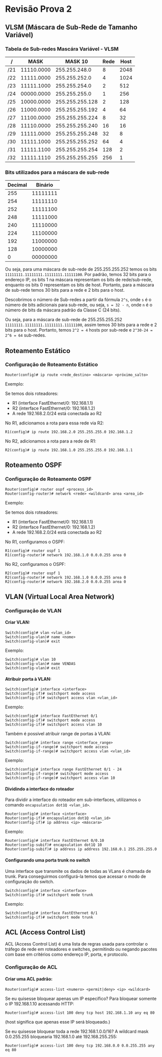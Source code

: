 # Revisão Prova 2

## VLSM (Máscara de Sub-Rede de Tamanho Variável)

### Tabela de Sub-redes Mascára Variável - VLSM

| /   | MASK       | MASK 10         | Rede | Host |
|-----|------------|-----------------|------|------|
| /21 | 11110.0000 | 255.255.248.0   | 8    | 2048 |
| /22 | 11111.0000 | 255.255.252.0   | 4    | 1024 |
| /23 | 11111.1000 | 255.255.254.0   | 2    | 512  |
| /24 | 00000.0000 | 255.255.255.0   | 1    | 256  |
| /25 | 10000.0000 | 255.255.255.128 | 2    | 128  |
| /26 | 11000.0000 | 255.255.255.192 | 4    | 64   |
| /27 | 11100.0000 | 255.255.255.224 | 8    | 32   |
| /28 | 11110.0000 | 255.255.255.240 | 16   | 16   |
| /29 | 11111.0000 | 255.255.255.248 | 32   | 8    |
| /30 | 11111.1000 | 255.255.255.252 | 64   | 4    |
| /31 | 11111.1100 | 255.255.255.254 | 128  | 2    |
| /32 | 11111.1110 | 255.255.255.255 | 256  | 1    |

### Bits utilizados para a máscara de sub-rede

| Decimal | Binário  |
|---------|----------|
| 255     | 11111111 |
| 254     | 11111110 |
| 252     | 11111100 |
| 248     | 11111000 |
| 240     | 11110000 |
| 224     | 11100000 |
| 192     | 11000000 |
| 128     | 10000000 |
| 0       | 00000000 |

Ou seja, para uma máscara de sub-rede de 255.255.255.252 temos os bits `11111111.11111111.11111111.11111100`. Por padrão, temos 32 bits para o endereço IP, os bits 1 na máscara representam os bits de rede/sub-rede, enquanto os bits 0 representam os bits de host. Portanto, para a máscara de sub-rede temos 30 bits para a rede e 2 bits para o host.

Descobrimos o número de Sub-redes a partir da fórmula `2^s`, onde `s` é o número de bits adicionais para sub-rede, ou seja, `s = 32 - n`, onde `n` é o número de bits da máscara padrão da Classe C (24 bits). 

Ou seja, para a máscara de sub-rede de 255.255.255.252 `11111111.11111111.11111111.11111100`, assim temos 30 bits para a rede e 2 bits para o host. Portanto, temos `2^2 = 4` hosts por sub-rede e `2^30-24 = 2^6 = 64` sub-redes.

## Roteamento Estático

### Configuração de Roteamento Estático

```
Router(config)# ip route <rede_destino> <máscara> <próximo_salto>
```

Exemplo:

Se temos dois roteadores:

- R1 (interface FastEthernet/0: 192.168.1.1)
- R2 (interface FastEthernet/0: 192.168.1.2)
- A rede 192.168.2.0/24 está conectada ao R2

No R1, adicionamos a rota para essa rede via R2:
```
R1(config)# ip route 192.168.2.0 255.255.255.0 192.168.1.2
```

No R2, adicionamos a rota para a rede de R1:
```
R2(config)# ip route 192.168.1.0 255.255.255.0 192.168.1.1
```

## Roteamento OSPF

### Configuração de Roteamento OSPF

```
Router(config)# router ospf <process_id>
Router(config-router)# network <rede> <wildcard> area <area_id>
```

Exemplo:

Se temos dois roteadores:

- R1 (interface FastEthernet/0: 192.168.1.1)
- R2 (interface FastEthernet/0: 192.168.1.2)
- A rede 192.168.2.0/24 está conectada ao R2

No R1, configuramos o OSPF:
```
R1(config)# router ospf 1
R1(config-router)# network 192.168.1.0 0.0.0.255 area 0
```

No R2, configuramos o OSPF:
```
R2(config)# router ospf 1
R2(config-router)# network 192.168.1.0 0.0.0.255 area 0
R2(config-router)# network 192.168.2.0 0.0.0.255 area 0
```

## VLAN (Virtual Local Area Network)

### Configuração de VLAN

#### Criar VLAN:
```
Switch(config)# vlan <vlan_id>
Switch(config-vlan)# name <nome>
Switch(config-vlan)# exit
```

Exemplo:
```
Switch(config)# vlan 10
Switch(config-vlan)# name VENDAS
Switch(config-vlan)# exit
```

#### Atribuir porta à VLAN:
```
Switch(config)# interface <interface>
Switch(config-if)# switchport mode access
Switch(config-if)# switchport access vlan <vlan_id>
```

Exemplo:
```
Switch(config)# interface FastEthernet 0/1
Switch(config-if)# switchport mode access
Switch(config-if)# switchport access vlan 10
```

Também é possível atribuir range de portas à VLAN:
```
Switch(config)# interface range <interface_range>
Switch(config-if-range)# switchport mode access
Switch(config-if-range)# switchport access vlan <vlan_id>
```

Exemplo:
```
Switch(config)# interface range FastEthernet 0/1 - 24
Switch(config-if-range)# switchport mode access
Switch(config-if-range)# switchport access vlan 10
```

#### Dividindo a interface do roteador

Para dividir a interface do roteador em sub-interfaces, utilizamos o comando `encapsulation dot1Q <vlan_id>`.

```
Router(config)# interface <interface>
Router(config-if)# encapsulation dot1Q <vlan_id>
Router(config-if)# ip address <ip> <máscara>
```

Exemplo:
```
Router(config)# interface FastEthernet 0/0.10
Router(config-subif)# encapsulation dot1Q 10
Router(config-subif)# ip address ip address 192.168.0.1 255.255.255.0
```

#### Configurando uma porta trunk no switch

Uma interface que transmite os dados de todas as VLans é chamada de trunk. Para conseguirmos configurá-la temos que acessar o modo de configuração do switch.

```
Switch(config)# interface <interface>
Switch(config-if)# switchport mode trunk
```

Exemplo:
```
Switch(config)# interface FastEthernet 0/1
Switch(config-if)# switchport mode trunk
```

## ACL (Access Control List)

ACL (Access Control List) é uma lista de regras usada para controlar o tráfego de rede em roteadores e switches, permitindo ou negando pacotes com base em critérios como endereço IP, porta, e protocolo.

### Configuração de ACL

#### Criar uma ACL padrão:
```
Router(config)# access-list <numero> <permit|deny> <ip> <wildcard>
```

Se eu quisesse bloquear apenas um IP específico? Para bloquear somente o IP 192.168.1.10 acessando HTTP:
```
Router(config)# access-list 100 deny tcp host 192.168.1.10 any eq 80
```
(host significa que apenas esse IP será bloqueado.)

Se eu quisesse bloquear toda a rede 192.168.1.0.0/16? A wildcard mask 0.0.255.255 bloquearia 192.168.1.0 até 192.168.255.255:
```
Router(config)# access-list 100 deny tcp 192.168.0.0 0.0.255.255 any eq 80
```





